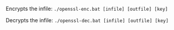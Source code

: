 Encrypts the infile:
`./openssl-enc.bat [infile] [outfile] [key]`

Decrypts the infile:
`./openssl-dec.bat [infile] [outfile] [key]`